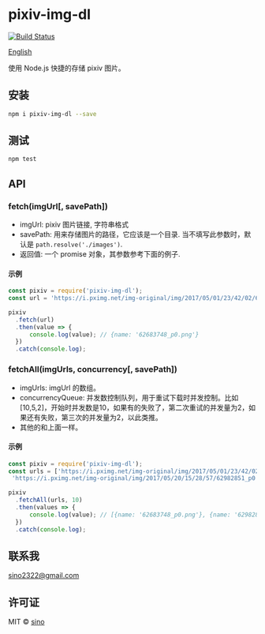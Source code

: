 # pixiv-img-dl

[![Build Status](https://travis-ci.org/sino2322/pixiv-img-dl.svg?branch=master)](https://travis-ci.org/sino2322/pixiv-img-dl)

[English](./README.md)


使用 Node.js 快捷的存储 pixiv 图片。

## 安装

```bash
npm i pixiv-img-dl --save
```

## 测试

```bash
npm test
```

## API

### fetch(imgUrl[, savePath])

* imgUrl: pixiv 图片链接, 字符串格式
* savePath: 用来存储图片的路径，它应该是一个目录. 当不填写此参数时，默认是 `path.resolve('./images')`.
* 返回值: 一个 promise 对象，其参数参考下面的例子.

#### 示例

```js
const pixiv = require('pixiv-img-dl');
const url = 'https://i.pximg.net/img-original/img/2017/05/01/23/42/02/62683748_p0.png';

pixiv
  .fetch(url)
  .then(value => {
      console.log(value); // {name: '62683748_p0.png'}
  })
  .catch(console.log);
```

### fetchAll(imgUrls, concurrency[, savePath])

* imgUrls: imgUrl 的数组。
* concurrencyQueue: 并发数控制队列，用于重试下载时并发控制。比如[10,5,2]，开始时并发数是10，如果有的失败了，第二次重试的并发量为2，如果还有失败，第三次的并发量为2，以此类推。
* 其他的和上面一样。

#### 示例

```js
const pixiv = require('pixiv-img-dl');
const urls = ['https://i.pximg.net/img-original/img/2017/05/01/23/42/02/62683748_p0.png',
 'https://i.pximg.net/img-original/img/2017/05/20/15/28/57/62982851_p0.png'];

pixiv
  .fetchAll(urls, 10)
  .then(values => {
      console.log(value); // [{name: '62683748_p0.png'}, {name: '62982851_p0.png'}]
  })
  .catch(console.log);
```

## 联系我

sino2322@gmail.com

## 许可证

MIT © [sino](http://onesino.com)
